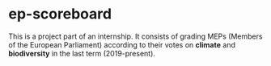 # ep-scoreboard

This is a project part of an internship. It consists of grading MEPs (Members of the European Parliament) according to their votes on **climate** and **biodiversity** in the last term (2019-present).